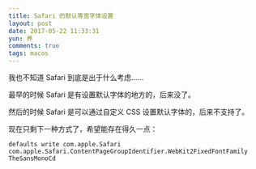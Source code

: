 ```yaml
---
title: Safari 的默认等宽字体设置
layout: post
date: 2017-05-22 11:33:31
yun: 养
comments: true
tags: macos
---
```


我也不知道 Safari 到底是出于什么考虑……

最早的时候 Safari 是有设置默认字体的地方的，后来没了。

然后的时候 Safari 是可以通过自定义 CSS 设置默认字体的，后来不支持了。

现在只剩下一种方式了，希望能存在得久一点：

```
defaults write com.apple.Safari com.apple.Safari.ContentPageGroupIdentifier.WebKit2FixedFontFamily TheSansMonoCd
```
